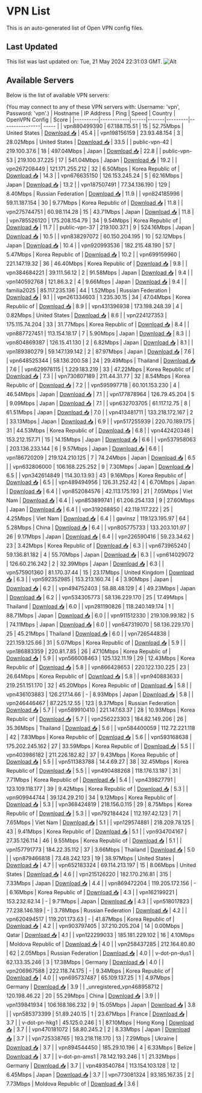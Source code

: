 # VPN List

This is an auto-generated list of Open VPN config files.

## Last Updated

This list was last updated on: Tue, 21 May 2024 22:31:03 GMT.
![Alt](https://repobeats.axiom.co/api/embed/186b98318ef1479477931607c1ad7d823f12451f.svg "Repobeats analytics image")

## Available Servers

Below is the list of available VPN servers:

(You may connect to any of these VPN servers with: Username: 'vpn', Password: 'vpn'.)
| Hostname | IP Address | Ping | Speed | Country | OpenVPN Config | Score |
|----------|------------|------|-------|---------|----------------| ----- |
| vpn880499390 | 67.188.115.51 | 15 | 52.75Mbps | United States | [Download 📥](./configs/server_0_US.ovpn) | 45.4 |
| vpn198156159 | 23.93.48.154 | 3 | 28.02Mbps | United States | [Download 📥](./configs/server_1_US.ovpn) | 33.5 |
| public-vpn-42 | 219.100.37.6 | 18 | 497.04Mbps | Japan | [Download 📥](./configs/server_2_JP.ovpn) | 22.8 |
| public-vpn-53 | 219.100.37.225 | 17 | 541.04Mbps | Japan | [Download 📥](./configs/server_3_JP.ovpn) | 19.2 |
| vpn267208449 | 121.171.255.212 | 32 | 6.50Mbps | Korea Republic of | [Download 📥](./configs/server_4_KR.ovpn) | 14.3 |
| vpn676635150 | 126.153.245.24 | 5 | 62.16Mbps | Japan | [Download 📥](./configs/server_5_JP.ovpn) | 13.2 |
| vpn187507491 | 77.34.136.190 | 129 | 8.40Mbps | Russian Federation | [Download 📥](./configs/server_6_RU.ovpn) | 11.9 |
| vpn824185996 | 59.11.187.154 | 30 | 9.77Mbps | Korea Republic of | [Download 📥](./configs/server_7_KR.ovpn) | 11.8 |
| vpn275744751 | 60.98.114.28 | 15 | 43.71Mbps | Japan | [Download 📥](./configs/server_8_JP.ovpn) | 11.8 |
| vpn785526120 | 175.208.154.79 | 34 | 9.54Mbps | Korea Republic of | [Download 📥](./configs/server_9_KR.ovpn) | 11.7 |
| public-vpn-37 | 219.100.37.1 | 9 | 524.16Mbps | Japan | [Download 📥](./configs/server_10_JP.ovpn) | 10.5 |
| vpn838297072 | 60.150.204.195 | 10 | 52.12Mbps | Japan | [Download 📥](./configs/server_11_JP.ovpn) | 10.4 |
| vpn920993536 | 182.215.48.190 | 57 | 5.47Mbps | Korea Republic of | [Download 📥](./configs/server_12_KR.ovpn) | 10.2 |
| vpn699159960 | 221.147.19.32 | 36 | 46.40Mbps | Korea Republic of | [Download 📥](./configs/server_13_KR.ovpn) | 9.8 |
| vpn384684221 | 39.111.56.12 | 2 | 91.58Mbps | Japan | [Download 📥](./configs/server_14_JP.ovpn) | 9.4 |
| vpn140592768 | 121.86.3.2 | 4 | 9.66Mbps | Japan | [Download 📥](./configs/server_15_JP.ovpn) | 9.4 |
| familia2025 | 85.117.235.136 | 44 | 1.52Mbps | Russian Federation | [Download 📥](./configs/server_16_RU.ovpn) | 9.1 |
| vpn261334603 | 1.235.30.15 | 34 | 47.04Mbps | Korea Republic of | [Download 📥](./configs/server_17_KR.ovpn) | 8.9 |
| vpn431396938 | 173.198.248.39 | 4 | 0.82Mbps | United States | [Download 📥](./configs/server_18_US.ovpn) | 8.6 |
| vpn224127353 | 175.115.74.204 | 33 | 31.77Mbps | Korea Republic of | [Download 📥](./configs/server_19_KR.ovpn) | 8.4 |
| vpn887727451 | 113.154.18.17 | 7 | 5.90Mbps | Japan | [Download 📥](./configs/server_20_JP.ovpn) | 8.3 |
| vpn804869387 | 126.15.41.130 | 2 | 6.82Mbps | Japan | [Download 📥](./configs/server_21_JP.ovpn) | 8.1 |
| vpn189380279 | 59.147.139.142 | 2 | 87.97Mbps | Japan | [Download 📥](./configs/server_22_JP.ovpn) | 7.6 |
| vpn648525344 | 58.136.200.58 | 24 | 29.49Mbps | Thailand | [Download 📥](./configs/server_23_TH.ovpn) | 7.6 |
| vpn629978115 | 1.229.183.219 | 33 | 47.22Mbps | Korea Republic of | [Download 📥](./configs/server_24_KR.ovpn) | 7.3 |
| vpn730807189 | 211.44.31.77 | 32 | 8.54Mbps | Korea Republic of | [Download 📥](./configs/server_25_KR.ovpn) | 7.2 |
| vpn595997718 | 60.101.153.230 | 4 | 46.54Mbps | Japan | [Download 📥](./configs/server_26_JP.ovpn) | 7.1 |
| vpn177878964 | 126.79.45.204 | 5 | 9.09Mbps | Japan | [Download 📥](./configs/server_27_JP.ovpn) | 7.1 |
| vpn632703705 | 61.117.12.75 | 8 | 61.51Mbps | Japan | [Download 📥](./configs/server_28_JP.ovpn) | 7.0 |
| vpn413481711 | 133.218.172.167 | 2 | 33.13Mbps | Japan | [Download 📥](./configs/server_29_JP.ovpn) | 6.9 |
| vpn517255939 | 220.70.189.175 | 31 | 44.53Mbps | Korea Republic of | [Download 📥](./configs/server_30_KR.ovpn) | 6.8 |
| vpn442420348 | 153.212.157.71 | 15 | 14.15Mbps | Japan | [Download 📥](./configs/server_31_JP.ovpn) | 6.6 |
| vpn537958063 | 203.136.233.144 | 6 | 9.57Mbps | Japan | [Download 📥](./configs/server_32_JP.ovpn) | 6.6 |
| vpn186720209 | 219.124.210.125 | 7 | 74.24Mbps | Japan | [Download 📥](./configs/server_33_JP.ovpn) | 6.5 |
| vpn632806000 | 106.168.225.252 | 9 | 7.30Mbps | Japan | [Download 📥](./configs/server_34_JP.ovpn) | 6.5 |
| vpn342614849 | 114.30.13.93 | 43 | 9.16Mbps | Korea Republic of | [Download 📥](./configs/server_35_KR.ovpn) | 6.5 |
| vpn489494956 | 126.31.252.42 | 4 | 6.70Mbps | Japan | [Download 📥](./configs/server_36_JP.ovpn) | 6.4 |
| vpn852084576 | 42.113.175.193 | 21 | 7.05Mbps | Viet Nam | [Download 📥](./configs/server_37_VN.ovpn) | 6.4 |
| vpn853899741 | 61.206.254.133 | 9 | 27.60Mbps | Japan | [Download 📥](./configs/server_38_JP.ovpn) | 6.4 |
| vpn319268850 | 42.119.117.222 | 25 | 4.25Mbps | Viet Nam | [Download 📥](./configs/server_39_VN.ovpn) | 6.4 |
| gavinsz | 119.123.195.97 | 64 | 5.28Mbps | China | [Download 📥](./configs/server_40_CN.ovpn) | 6.4 |
| vpn805775733 | 133.203.101.97 | 26 | 9.17Mbps | Japan | [Download 📥](./configs/server_41_JP.ovpn) | 6.4 |
| vpn226590416 | 59.23.34.62 | 23 | 3.42Mbps | Korea Republic of | [Download 📥](./configs/server_42_KR.ovpn) | 6.3 |
| vpn673965240 | 59.136.81.182 | 4 | 55.70Mbps | Japan | [Download 📥](./configs/server_43_JP.ovpn) | 6.3 |
| vpn614029072 | 126.60.216.242 | 2 | 32.39Mbps | Japan | [Download 📥](./configs/server_44_JP.ovpn) | 6.3 |
| vpn575901360 | 81.170.37.44 | 15 | 23.17Mbps | United Kingdom | [Download 📥](./configs/server_45_GB.ovpn) | 6.3 |
| vpn592352985 | 153.213.160.74 | 4 | 3.90Mbps | Japan | [Download 📥](./configs/server_46_JP.ovpn) | 6.2 |
| vpn494752403 | 58.88.48.129 | 4 | 49.23Mbps | Japan | [Download 📥](./configs/server_47_JP.ovpn) | 6.2 |
| vpn534305773 | 58.136.229.170 | 25 | 17.49Mbps | Thailand | [Download 📥](./configs/server_48_TH.ovpn) | 6.0 |
| vpn281190826 | 118.240.149.174 | 1 | 88.71Mbps | Japan | [Download 📥](./configs/server_49_JP.ovpn) | 6.0 |
| vpn911512330 | 219.109.99.182 | 5 | 74.11Mbps | Japan | [Download 📥](./configs/server_50_JP.ovpn) | 6.0 |
| vpn647319070 | 58.136.229.170 | 25 | 45.21Mbps | Thailand | [Download 📥](./configs/server_51_TH.ovpn) | 6.0 |
| vpn726544838 | 221.159.125.66 | 31 | 5.07Mbps | Korea Republic of | [Download 📥](./configs/server_52_KR.ovpn) | 5.9 |
| vpn186883359 | 220.81.7.85 | 26 | 47.10Mbps | Korea Republic of | [Download 📥](./configs/server_53_KR.ovpn) | 5.9 |
| vpn566008463 | 125.132.11.19 | 29 | 12.43Mbps | Korea Republic of | [Download 📥](./configs/server_54_KR.ovpn) | 5.8 |
| vpn866428653 | 220.122.130.225 | 23 | 26.64Mbps | Korea Republic of | [Download 📥](./configs/server_55_KR.ovpn) | 5.8 |
| vpn940883633 | 219.251.151.170 | 32 | 45.20Mbps | Korea Republic of | [Download 📥](./configs/server_56_KR.ovpn) | 5.8 |
| vpn436103883 | 126.217.14.66 | - | 8.93Mbps | Japan | [Download 📥](./configs/server_57_JP.ovpn) | 5.8 |
| vpn246446467 | 87.225.12.55 | 123 | 9.37Mbps | Russian Federation | [Download 📥](./configs/server_58_RU.ovpn) | 5.7 |
| vpn589910410 | 221.147.63.37 | 28 | 10.93Mbps | Korea Republic of | [Download 📥](./configs/server_59_KR.ovpn) | 5.7 |
| vpn256223303 | 184.82.149.206 | 26 | 35.36Mbps | Thailand | [Download 📥](./configs/server_60_TH.ovpn) | 5.6 |
| vpn584400059 | 112.72.221.118 | 42 | 7.83Mbps | Korea Republic of | [Download 📥](./configs/server_61_KR.ovpn) | 5.6 |
| vpn593168638 | 175.202.245.162 | 27 | 33.59Mbps | Korea Republic of | [Download 📥](./configs/server_62_KR.ovpn) | 5.5 |
| vpn403986182 | 211.226.182.82 | 37 | 9.43Mbps | Korea Republic of | [Download 📥](./configs/server_63_KR.ovpn) | 5.5 |
| vpn511383788 | 14.4.69.27 | 38 | 32.45Mbps | Korea Republic of | [Download 📥](./configs/server_64_KR.ovpn) | 5.5 |
| vpn490488268 | 118.176.13.187 | 31 | 7.71Mbps | Korea Republic of | [Download 📥](./configs/server_65_KR.ovpn) | 5.4 |
| vpn439827791 | 123.109.118.177 | 39 | 9.42Mbps | Korea Republic of | [Download 📥](./configs/server_66_KR.ovpn) | 5.3 |
| vpn909944744 | 39.124.29.210 | 34 | 9.12Mbps | Korea Republic of | [Download 📥](./configs/server_67_KR.ovpn) | 5.3 |
| vpn368424819 | 218.156.0.115 | 29 | 8.75Mbps | Korea Republic of | [Download 📥](./configs/server_68_KR.ovpn) | 5.3 |
| vpn792184424 | 112.197.42.123 | 71 | 7.65Mbps | Viet Nam | [Download 📥](./configs/server_69_VN.ovpn) | 5.1 |
| vpn129574881 | 218.209.78.125 | 43 | 9.41Mbps | Korea Republic of | [Download 📥](./configs/server_70_KR.ovpn) | 5.1 |
| vpn934704167 | 27.35.126.114 | 46 | 9.55Mbps | Korea Republic of | [Download 📥](./configs/server_71_KR.ovpn) | 5.1 |
| vpn157791773 | 184.22.35.112 | 37 | 3.66Mbps | Thailand | [Download 📥](./configs/server_72_TH.ovpn) | 5.0 |
| vpn879466818 | 73.48.242.123 | 19 | 38.97Mbps | United States | [Download 📥](./configs/server_73_US.ovpn) | 4.7 |
| vpn652183324 | 69.114.213.197 | 15 | 8.06Mbps | United States | [Download 📥](./configs/server_74_US.ovpn) | 4.6 |
| vpn215126220 | 182.170.216.81 | 315 | 7.33Mbps | Japan | [Download 📥](./configs/server_75_JP.ovpn) | 4.4 |
| vpn869472204 | 119.205.172.156 | - | 6.16Mbps | Korea Republic of | [Download 📥](./configs/server_76_KR.ovpn) | 4.3 |
| vpn162199221 | 153.232.62.14 | - | 9.71Mbps | Japan | [Download 📥](./configs/server_77_JP.ovpn) | 4.3 |
| vpn518017823 | 77.238.146.189 | - | 3.78Mbps | Russian Federation | [Download 📥](./configs/server_78_RU.ovpn) | 4.2 |
| vpn620494517 | 119.201.173.63 | - | 41.87Mbps | Korea Republic of | [Download 📥](./configs/server_79_KR.ovpn) | 4.2 |
| vpn903797405 | 37.210.205.204 | 14 | 0.00Mbps | Qatar | [Download 📥](./configs/server_80_QA.ovpn) | 4.1 |
| vpn122299033 | 185.181.229.102 | 16 | 4.10Mbps | Moldova Republic of | [Download 📥](./configs/server_81_MD.ovpn) | 4.0 |
| vpn258437285 | 212.164.80.80 | 62 | 2.05Mbps | Russian Federation | [Download 📥](./configs/server_82_RU.ovpn) | 4.0 |
| v-dot-pn-dus1 | 62.133.35.246 | 3 | 17.38Mbps | Germany | [Download 📥](./configs/server_83_DE.ovpn) | 4.0 |
| vpn206967588 | 222.118.74.175 | - | 9.34Mbps | Korea Republic of | [Download 📥](./configs/server_84_KR.ovpn) | 4.0 |
| vpn695737487 | 65.109.137.25 | 1 | 4.97Mbps | Germany | [Download 📥](./configs/server_85_DE.ovpn) | 3.9 |
| _unregistered_vpn468958712 | 120.198.46.22 | 20 | 55.29Mbps | China | [Download 📥](./configs/server_86_CN.ovpn) | 3.9 |
| vpn139841934 | 106.168.186.232 | 9 | 15.05Mbps | Japan | [Download 📥](./configs/server_87_JP.ovpn) | 3.8 |
| vpn585373399 | 51.89.240.15 | 1 | 23.67Mbps | France | [Download 📥](./configs/server_88_FR.ovpn) | 3.7 |
| v-dot-pn-hkg1 | 45.125.0.246 | 1 | 87.10Mbps | Hong Kong | [Download 📥](./configs/server_89_HK.ovpn) | 3.7 |
| vpn470181072 | 58.80.245.2 | 2 | 8.33Mbps | Japan | [Download 📥](./configs/server_90_JP.ovpn) | 3.7 |
| vpn725338765 | 193.218.118.170 | 13 | 7.29Mbps | Ukraine | [Download 📥](./configs/server_91_UA.ovpn) | 3.7 |
| vpn894544450 | 185.29.10.196 | 4 | 6.33Mbps | Belize | [Download 📥](./configs/server_92_BZ.ovpn) | 3.7 |
| v-dot-pn-ams1 | 78.142.193.246 | 1 | 21.32Mbps | Germany | [Download 📥](./configs/server_93_DE.ovpn) | 3.7 |
| vpn493540784 | 113.154.103.128 | 12 | 6.45Mbps | Japan | [Download 📥](./configs/server_94_JP.ovpn) | 3.7 |
| vpn773081324 | 93.185.167.35 | 2 | 7.73Mbps | Moldova Republic of | [Download 📥](./configs/server_95_MD.ovpn) | 3.6 |
